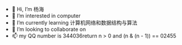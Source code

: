 - 👋 Hi, I’m 杨海
- 👀 I’m interested in computer
- 🌱 I’m currently learning 计算机网络和数据结构与算法
- 💞️ I’m looking to collaborate on 
- 📫 my QQ number is 344036return n > 0 and (n & (n - 1)) == 02455
<!---
ksdjkf/ksdjkf is a ✨ special ✨ repository because its `README.md` (this file) appears on your GitHub profile.
You can click the Preview link to take a look at your changes.
--->
